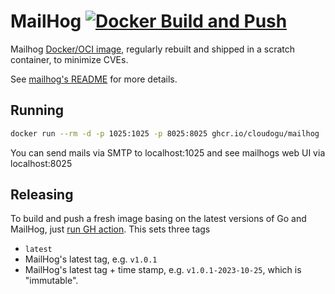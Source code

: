 MailHog [![Docker Build and Push](https://github.com/cloudogu/mailhog-image/actions/workflows/docker-image.yml/badge.svg)](https://github.com/cloudogu/mailhog/actions/workflows/docker-image.yml)
=========

Mailhog [Docker/OCI image](https://github.com/cloudogu/mailhog-image/pkgs/container/mailhog), regularly rebuilt and shipped in a scratch container, to minimize CVEs.

See [mailhog's README](https://github.com/mailhog/MailHog/blob/master/README.md) for more details.

## Running

```bash
docker run --rm -d -p 1025:1025 -p 8025:8025 ghcr.io/cloudogu/mailhog
```
You can send mails via SMTP to localhost:1025 and see mailhogs web UI via localhost:8025

## Releasing

To build and push a fresh image basing on the latest versions of Go and MailHog, just [run GH action](https://github.com/cloudogu/mailhog-image/actions/workflows/docker-image.yml).
This sets three tags
* `latest`
* MailHog's latest tag, e.g. `v1.0.1`
* MailHog's latest tag + time stamp, e.g. `v1.0.1-2023-10-25`, which is "immutable".
